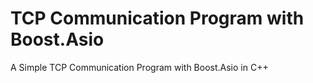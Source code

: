 # TCP Communication Program with Boost.Asio
 A Simple TCP Communication Program with Boost.Asio in C++
